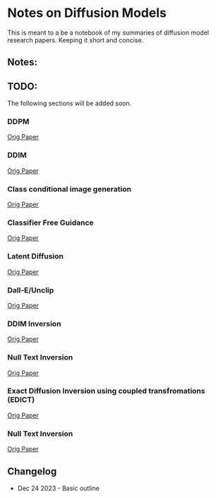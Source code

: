 # Notes on Diffusion Models
This is meant to a be a notebook of my summaries of diffusion model research papers. Keeping it short and concise.

## Notes:

## TODO:
The following sections will be added soon.

### DDPM
[Orig Paper]()

### DDIM
[Orig Paper]()

### Class conditional image generation
[Orig Paper]()

### Classifier Free Guidance
[Orig Paper]()

### Latent Diffusion
[Orig Paper]()

### Dall-E/Unclip
[Orig Paper]()

### DDIM Inversion 
[Orig Paper]()

### Null Text Inversion
[Orig Paper]()

### Exact Diffusion Inversion using coupled transfromations (EDICT)
[Orig Paper]()

### Null Text Inversion
[Orig Paper]()

## Changelog
* Dec 24 2023 - Basic outline
  




